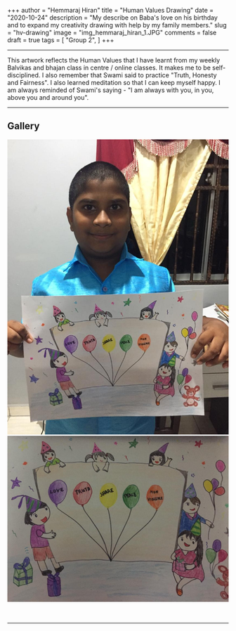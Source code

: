 +++
author = "Hemmaraj Hiran"
title = "Human Values Drawing"
date = "2020-10-24"
description = "My describe on Baba's love on his birthday and to expand my creativity drawing with help by my family members."
slug = "hv-drawing"
image = "img_hemmaraj_hiran_1.JPG"
comments = false
draft = true
tags = [
    "Group 2",
]
+++

---

This artwork reflects the Human Values that I have learnt from my weekly Balvikas and bhajan class in centre / online classes. It makes me to be self-disciplined. I also remember that Swami said to practice "Truth, Honesty and Fairness". I also learned meditation so that I can keep myself happy. I am always reminded of Swami's saying - "I am always with you, in you, above you and around you".

---

## Gallery

![](img_hemmaraj_hiran_1.JPG) ![](img_hemmaraj_hiran_2.JPG)

<br>

---
